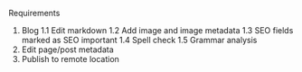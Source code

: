 Requirements

1. Blog
1.1 Edit markdown
1.2 Add image and image metadata
1.3 SEO fields marked as SEO important
1.4 Spell check
1.5 Grammar analysis
2. Edit page/post metadata
3. Publish to remote location